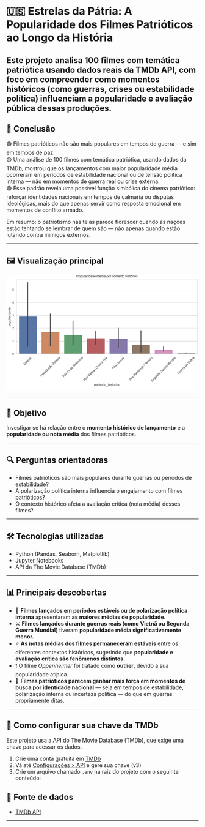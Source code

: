 # 🇺🇸 Estrelas da Pátria: A Popularidade dos Filmes Patrióticos ao Longo da História

Este projeto analisa 100 filmes com temática patriótica usando dados reais da TMDb API, com foco em compreender como **momentos históricos** (como guerras, crises ou estabilidade política) influenciam a **popularidade e avaliação pública** dessas produções.
---

## 📌 Conclusão

🟢 Filmes patrióticos não são mais populares em tempos de guerra — e sim em tempos de paz. <br>
🟡 Uma análise de 100 filmes com temática patriótica, usando dados da TMDb, mostrou que os lançamentos com maior popularidade média ocorreram em períodos de estabilidade nacional ou de tensão política interna — não em momentos de guerra real ou crise externa.<br>
🟣 Esse padrão revela uma possível função simbólica do cinema patriótico: reforçar identidades nacionais em tempos de calmaria ou disputas ideológicas, mais do que apenas servir como resposta emocional em momentos de conflito armado. <br>

Em resumo: o patriotismo nas telas parece florescer quando as nações estão tentando se lembrar de quem são — não apenas quando estão lutando contra inimigos externos.

---

## 🖼️ Visualização principal

![Gráfico: Popularidade média por contexto histórico](grafico-popularidade-e-contexto.png)

---

## 📌 Objetivo

Investigar se há relação entre o **momento histórico de lançamento** e a **popularidade ou nota média** dos filmes patrióticos.

---

## 🔍 Perguntas orientadoras

- Filmes patrióticos são mais populares durante guerras ou períodos de estabilidade?
- A polarização política interna influencia o engajamento com filmes patrióticos?
- O contexto histórico afeta a avaliação crítica (nota média) desses filmes?

---

## 🛠️ Tecnologias utilizadas

- Python (Pandas, Seaborn, Matplotlib)
- Jupyter Notebooks
- API da The Movie Database (TMDb)

---

## 📊 Principais descobertas

- 🎯 **Filmes lançados em períodos estáveis ou de polarização política interna** apresentaram **as maiores médias de popularidade.**
- ⚔️ **Filmes lançados durante guerras reais (como Vietnã ou Segunda Guerra Mundial)** tiveram **popularidade média significativamente menor.**
- ⭐️ **As notas médias dos filmes permaneceram estáveis** entre os diferentes contextos históricos, sugerindo que **popularidade e avaliação crítica são fenômenos distintos.**
- ❗️ O filme *Oppenheimer* foi tratado como **outlier**, devido à sua popularidade atípica.
- 🧠 **Filmes patrióticos parecem ganhar mais força em momentos de busca por identidade nacional** — seja em tempos de estabilidade, polarização interna ou incerteza política — do que em guerras propriamente ditas.

---

## 🔐 Como configurar sua chave da TMDb

Este projeto usa a API do The Movie Database (TMDb), que exige uma chave para acessar os dados.

1. Crie uma conta gratuita em [TMDb](https://www.themoviedb.org/)
2. Vá até [Configurações > API](https://www.themoviedb.org/settings/api) e gere sua chave (v3)
3. Crie um arquivo chamado `.env` na raiz do projeto com o seguinte conteúdo:



## 📎 Fonte de dados

- [TMDb API](https://www.themoviedb.org/documentation/api)

---
